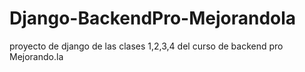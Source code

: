 Django-BackendPro-Mejorandola
=============================

proyecto de django de las clases 1,2,3,4 del curso de backend pro Mejorando.la
